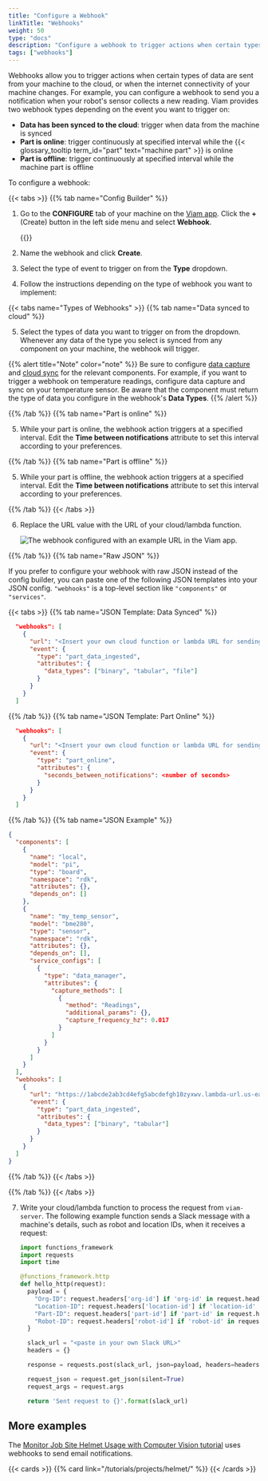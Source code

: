 ```yaml
---
title: "Configure a Webhook"
linkTitle: "Webhooks"
weight: 50
type: "docs"
description: "Configure a webhook to trigger actions when certain types of data are sent from your machine to the cloud, or when the internet connectivity of your machine changes."
tags: ["webhooks"]
---
```


Webhooks allow you to trigger actions when certain types of data are sent from your machine to the cloud, or when the internet connectivity of your machine changes.
For example, you can configure a webhook to send you a notification when your robot's sensor collects a new reading.
Viam provides two webhook types depending on the event you want to trigger on:

- **Data has been synced to the cloud**: trigger when data from the machine is synced
- **Part is online**: trigger continuously at specified interval while the {{< glossary_tooltip term_id="part" text="machine part" >}} is online
- **Part is offline**: trigger continuously at specified interval while the machine part is offline

To configure a webhook:

{{< tabs >}}
{{% tab name="Config Builder" %}}

1. Go to the **CONFIGURE** tab of your machine on the [Viam app](https://app.viam.com).
   Click the **+** (Create) button in the left side menu and select **Webhook**.

   {{<imgproc src="/build/configure/webhook-create.png" resize="x400" declaredimensions=true alt="The Create menu with Webhook at the bottom of the list of options." >}}

2. Name the webhook and click **Create**.

3. Select the type of event to trigger on from the **Type** dropdown.

4. Follow the instructions depending on the type of webhook you want to implement:

{{< tabs name="Types of Webhooks" >}}
{{% tab name="Data synced to cloud" %}}

5. Select the types of data you want to trigger on from the dropdown.
   Whenever any data of the type you select is synced from any component on your machine, the webhook will trigger.

{{% alert title="Note" color="note" %}}
Be sure to configure [data capture](/data/capture/) and [cloud sync](/data/cloud-sync/) for the relevant components.
For example, if you want to trigger a webhook on temperature readings, configure data capture and sync on your temperature sensor.
Be aware that the component must return the type of data you configure in the webhook's **Data Types**.
{{% /alert %}}

{{% /tab %}}
{{% tab name="Part is online" %}}

5. While your part is online, the webhook action triggers at a specified interval.
   Edit the **Time between notifications** attribute to set this interval according to your preferences.

{{% /tab %}}
{{% tab name="Part is offline" %}}

5. While your part is offline, the webhook action triggers at a specified interval.
   Edit the **Time between notifications** attribute to set this interval according to your preferences.

{{% /tab %}}
{{< /tabs >}}

6. Replace the URL value with the URL of your cloud/lambda function.

   ![The webhook configured with an example URL in the Viam app.](/build/configure/webhook-configured.png)

{{% /tab %}}
{{% tab name="Raw JSON" %}}

If you prefer to configure your webhook with raw JSON instead of the config builder, you can paste one of the following JSON templates into your JSON config.
`"webhooks"` is a top-level section like `"components"` or `"services"`.

{{< tabs >}}
{{% tab name="JSON Template: Data Synced" %}}

```json {class="line-numbers linkable-line-numbers"}
  "webhooks": [
    {
      "url": "<Insert your own cloud function or lambda URL for sending the event>",
      "event": {
        "type": "part_data_ingested",
        "attributes": {
          "data_types": ["binary", "tabular", "file"]
        }
      }
    }
  ]
```

{{% /tab %}}
{{% tab name="JSON Template: Part Online" %}}

```json {class="line-numbers linkable-line-numbers"}
  "webhooks": [
    {
      "url": "<Insert your own cloud function or lambda URL for sending the event>",
      "event": {
        "type": "part_online",
        "attributes": {
          "seconds_between_notifications": <number of seconds>
        }
      }
    }
  ]
```

{{% /tab %}}
{{% tab name="JSON Example" %}}

```json {class="line-numbers linkable-line-numbers"}
{
  "components": [
    {
      "name": "local",
      "model": "pi",
      "type": "board",
      "namespace": "rdk",
      "attributes": {},
      "depends_on": []
    },
    {
      "name": "my_temp_sensor",
      "model": "bme280",
      "type": "sensor",
      "namespace": "rdk",
      "attributes": {},
      "depends_on": [],
      "service_configs": [
        {
          "type": "data_manager",
          "attributes": {
            "capture_methods": [
              {
                "method": "Readings",
                "additional_params": {},
                "capture_frequency_hz": 0.017
              }
            ]
          }
        }
      ]
    }
  ],
  "webhooks": [
    {
      "url": "https://1abcde2ab3cd4efg5abcdefgh10zyxwv.lambda-url.us-east-1.on.aws",
      "event": {
        "type": "part_data_ingested",
        "attributes": {
          "data_types": ["binary", "tabular"]
        }
      }
    }
  ]
}
```

{{% /tab %}}
{{< /tabs >}}

{{% /tab %}}
{{< /tabs >}}

7. Write your cloud/lambda function to process the request from `viam-server`.
   The following example function sends a Slack message with a machine's details, such as robot and location IDs, when it receives a request:

   ```python {class="line-numbers linkable-line-numbers"}
   import functions_framework
   import requests
   import time

   @functions_framework.http
   def hello_http(request):
     payload = {
       "Org-ID": request.headers['org-id'] if 'org-id' in request.headers else 'no value',
       "Location-ID": request.headers['location-id'] if 'location-id' in request.headers else 'no value',
       "Part-ID": request.headers['part-id'] if 'part-id' in request.headers else 'no value',
       "Robot-ID": request.headers['robot-id'] if 'robot-id' in request.headers else 'no value'
     }

     slack_url = "<paste in your own Slack URL>"
     headers = {}

     response = requests.post(slack_url, json=payload, headers=headers)

     request_json = request.get_json(silent=True)
     request_args = request.args

     return 'Sent request to {}'.format(slack_url)

   ```

## More examples

The [Monitor Job Site Helmet Usage with Computer Vision tutorial](/tutorials/projects/helmet/#configure-a-webhook-on-your-machine) uses webhooks to send email notifications.

{{< cards >}}
{{% card link="/tutorials/projects/helmet/" %}}
{{< /cards >}}
